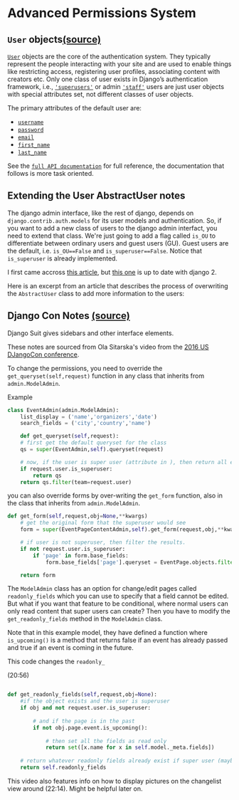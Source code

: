 # Advanced Permissions System

## `User` objects[(source)](https://docs.djangoproject.com/en/2.1/topics/auth/default/#user-objects)

[`User`](https://docs.djangoproject.com/en/2.1/ref/contrib/auth/#django.contrib.auth.models.User) objects are the core of the authentication system. They typically represent the people interacting with your site and are used to enable things like restricting access, registering user profiles, associating content with creators etc. Only one class of user exists in Django’s authentication framework, i.e., [`'superusers'`](https://docs.djangoproject.com/en/2.1/ref/contrib/auth/#django.contrib.auth.models.User.is_superuser) or admin [`'staff'`](https://docs.djangoproject.com/en/2.1/ref/contrib/auth/#django.contrib.auth.models.User.is_staff) users are just user objects with special attributes set, not different classes of user objects.

The primary attributes of the default user are:

- [`username`](https://docs.djangoproject.com/en/2.1/ref/contrib/auth/#django.contrib.auth.models.User.username)
- [`password`](https://docs.djangoproject.com/en/2.1/ref/contrib/auth/#django.contrib.auth.models.User.password)
- [`email`](https://docs.djangoproject.com/en/2.1/ref/contrib/auth/#django.contrib.auth.models.User.email)
- [`first_name`](https://docs.djangoproject.com/en/2.1/ref/contrib/auth/#django.contrib.auth.models.User.first_name)
- [`last_name`](https://docs.djangoproject.com/en/2.1/ref/contrib/auth/#django.contrib.auth.models.User.last_name)

See the [`full API documentation`](https://docs.djangoproject.com/en/2.1/ref/contrib/auth/#django.contrib.auth.models.User) for full reference, the documentation that follows is more task oriented.

## Extending the User AbstractUser notes 

The django admin interface, like the rest of django, depends on `django.contrib.auth.models` for its user models and authentication. So, if you want to add a new class of users to the django admin interfact, you need to extend that class. We're just going to add a flag called `is_OU` to differentiate between ordinary users and guest users (GU). Guest users are the default, i.e. `is_OU==False` and `is_superuser==False`. Notice that `is_superuser` is already implemented.

I first came accross [this article](https://simpleisbetterthancomplex.com/tutorial/2018/01/18/how-to-implement-multiple-user-types-with-django.html), but [this one](https://wsvincent.com/django-custom-user-model-tutorial/) is up to date with django 2. 

Here is an excerpt from an article that describes the process of overwriting the `AbstractUser` class to add more information to the users: 

## Django Con Notes [(source)](https://p.ota.to/blog/pushing-the-boundaries-of-the-django-admin/)

Django Suit gives sidebars and other interface elements. 

These notes are sourced from  Ola Sitarska's video from the [2016 US DJangoCon conference](https://p.ota.to/blog/pushing-the-boundaries-of-the-django-admin/).

To change the permissions, you need to override the `get_queryset(self,request)` function in any class that inherits from `admin.ModelAdmin`.

Example

```python
class EventAdmin(admin.ModelAdmin):
	list_display = ('name','organizers','date')
	search_fields = ('city','country','name')

	def get_queryset(self,request):
	# first get the default queryset for the class
	qs = super(EventAdmin,self).queryset(request)

	# now, if the user is super user (attribute in ), then return all entries, otherwise return all entries where the user is on that team
	if request.user.is_superuser:
		return qs
	return qs.filter(team=request.user)

```

you can also override forms by over-writing the `get_form` function, also in the class that inherits from `admin.ModelAdmin`.

```python
def get_form(self,request,obj=None,**kwargs)
	# get the original form that the superuser would see
	form = super(EventPageContentAdmin,self).get_form(request,obj,**kwargs)

	# if user is not superuser, then filter the results.
	if not request.user.is_superuser:
		if 'page' in form.base_fields:
			form.base_fields['page'].queryset = EventPage.objects.filter(event__team=request.user)

	return form

```

The `ModelAdmin` class has an option for change/edit pages called `readonly_fields` which you can use to specify that a field cannot be edited. But what if you want that feature to be conditional, where normal users can only read content that super users can create? Then you have to modify the `get_readonly_fields` method in the `ModelAdmin` class. 

Note that in this example model, they have defined a function where `is_upcoming()` is a method that returns false if an event has already passed and true if an event is coming in the future.

This code changes the `readonly_`

(20:56)
```python

def get_readonly_fields(self,request,obj=None):
	#if the object exists and the user is superuser
	if obj and not request.user.is_superuser:
	
		# and if the page is in the past
		if not obj.page.event.is_upcoming():
		
			# then set all the fields as read only
			return set([x.name for x in self.model._meta.fields])
			
	# return whatever readonly fields already exist if super user (maybe we also want some su fields to be read only too)
	return self.readonly_fields
```

This video also features info on how to display pictures on the changelist view around (22:14). Might be helpful later on.
